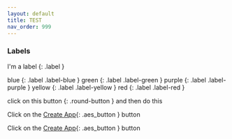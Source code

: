 ```yaml
---
layout: default
title: TEST
nav_order: 999
---
```

### Labels

I'm a label
{: .label }

blue
{: .label .label-blue }
green
{: .label .label-green }
purple
{: .label .label-purple }
yellow
{: .label .label-yellow }
red
{: .label .label-red }

click on this
button
{: .round-button }
and then do this

Click on the [Create App](http://#/){: .aes_button } button

Click on the [Create App](#){: .aes_button } button
